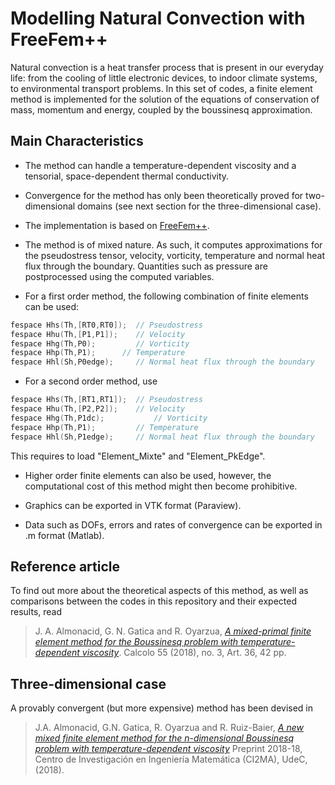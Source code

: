Modelling Natural Convection with FreeFem++
=================================================

Natural convection is a heat transfer process that is present in our everyday life: from the cooling of little electronic devices, to indoor climate systems, to environmental transport problems. In this set of codes, a finite element method is implemented for the solution of the equations of conservation of mass, momentum and energy, coupled by the boussinesq approximation.

## Main Characteristics

* The method can handle a temperature-dependent viscosity and a tensorial,
space-dependent thermal conductivity.

* Convergence for the method has only been theoretically proved for two-dimensional domains (see next section for the three-dimensional case).

* The implementation is based on [FreeFem++](https://freefem.org/). 

* The method is of mixed nature. As such, it computes approximations for the pseudostress tensor, velocity, vorticity, temperature and normal heat flux through the boundary. Quantities such as pressure are postprocessed using the computed variables.

* For a first order method, the following combination of finite elements can be used:
```C++
fespace Hhs(Th,[RT0,RT0]); 	// Pseudostress
fespace Hhu(Th,[P1,P1]); 	// Velocity
fespace Hhg(Th,P0);	        // Vorticity
fespace Hhp(Th,P1);		 // Temperature
fespace Hhl(Sh,P0edge);		// Normal heat flux through the boundary
```
* For a second order method, use
```C++
fespace Hhs(Th,[RT1,RT1]); 	// Pseudostress
fespace Hhu(Th,[P2,P2]); 	// Velocity
fespace Hhg(Th,P1dc);			// Vorticity
fespace Hhp(Th,P1);			// Temperature
fespace Hhl(Sh,P1edge);		// Normal heat flux through the boundary
```
This requires to load "Element_Mixte" and "Element_PkEdge".

* Higher order finite elements can also be used, however, the computational cost of this method might then become prohibitive.

* Graphics can be exported in VTK format (Paraview).

* Data such as DOFs, errors and rates of convergence can be exported in .m format (Matlab).

## Reference article

To find out more about the theoretical aspects of this method, as well as comparisons between the codes in this repository and their expected results, read

> J. A. Almonacid, G. N. Gatica and R. Oyarzua, 
> [*A mixed-primal finite element method for the Boussinesq problem with temperature-dependent viscosity*](https://rdcu.be/32pk). 
> Calcolo 55 (2018), no. 3, Art. 36, 42 pp.

## Three-dimensional case

A provably convergent (but more expensive) method has been devised in

> J.A. Almonacid, G.N. Gatica, R. Oyarzua and R. Ruiz-Baier,
> [*A new mixed finite element method for the n-dimensional Boussinesq problem with temperature-dependent viscosity*](ftp://ftp.ci2ma.udec.cl/pub/ci2ma/pre-publicaciones/2018/pp18-18.pdf)
> Preprint 2018-18, Centro de Investigación en Ingeniería Matemática (CI2MA), UdeC, (2018).
